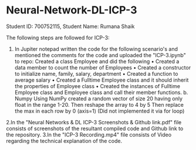 # Neural-Network-DL-ICP-3

Student ID: 700752115, Student Name: Rumana Shaik

The following steps are followed for ICP-3:

1. In Jupiter notepad written the code for the following scenario's and mentioned the comments for the code and uploaded the "ICP-3.ipynb" to repo:
   Created a class Employee and did the following
   • Created a data member to count the number of Employees
   • Created a constructor to initialize name, family, salary, department
   • Created a function to average salary
   • Created a Fulltime Employee class and it should inherit the properties of Employee class
   • Created the instances of Fulltime Employee class and Employee class and call their member functions.
   b. Numpy
   Using NumPy created a random vector of size 20 having only float in the range 1-20.
   Then reshape the array to 4 by 5
   Then replace the max in each row by 0 (axis=1)
   (Did not implemented it via for loop)
   
2.In the "Neural Networks & DL ICP-3 Screenshots & Github link.pdf" file consists of screenshots of the resultant compiled code and Github link to the repository.
3.In the "ICP-3 Recording.mp4" file consists of Video regarding the technical explanation of the code.
